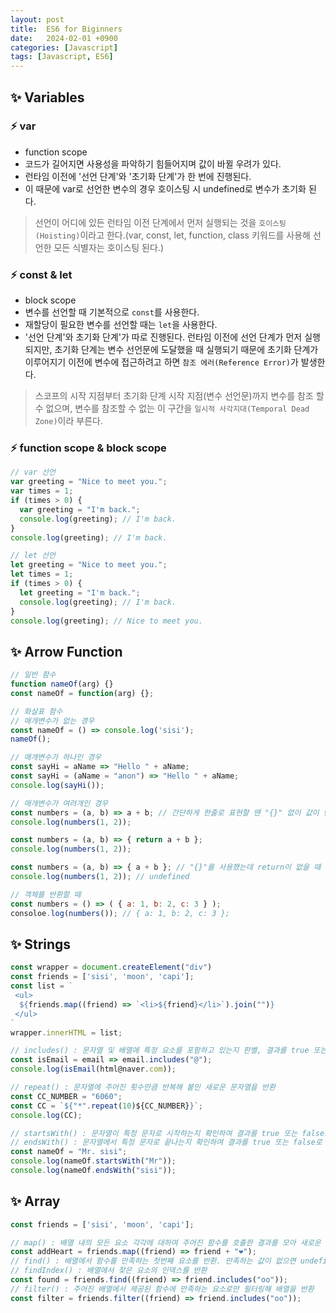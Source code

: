 ```yaml
---
layout: post
title:  ES6 for Biginners
date:   2024-02-01 +0900
categories: [Javascript]
tags: [Javascript, ES6]
---
```



## ✨ Variables

### ⚡ var

- function scope
- 코드가 길어지면 사용성을 파악하기 힘들어지며 값이 바뀔 우려가 있다.
- 런타임 이전에 '선언 단계'와 '초기화 단계'가 한 번에 진행된다.
- 이 때문에 var로 선언한 변수의 경우 호이스팅 시 undefined로 변수가 초기화 된다.

> 선언이 어디에 있든 런타임 이전 단계에서 먼저 실행되는 것을 `호이스팅(Hoisting)`이라고 한다.(var, const, let, function, class 키워드를 사용해 선언한 모든 식별자는 호이스팅 된다.)

### ⚡ const & let

- block scope
- 변수를 선언할 때 기본적으로 `const`를 사용한다.
- 재할당이 필요한 변수를 선언할 때는 `let`을 사용한다.
- '선언 단계'와 초기화 단계'가 따로 진행된다. 런타임 이전에 선언 단계가 먼저 실행되지만, 초기화 단계는 변수 선언문에 도달했을 때 실행되기 때문에 초기화 단계가 이루어지기 이전에 변수에 접근하려고 하면 `참조 에러(Reference Error)`가 발생한다.

> 스코프의 시작 지점부터 초기화 단계 시작 지점(변수 선언문)까지 변수를 참조 할 수 없으며, 변수를 참조할 수 없는 이 구간을 `일시적 사각지대(Temporal Dead Zone)`이라 부른다.

### ⚡ function scope & block scope

```javascript
// var 선언
var greeting = "Nice to meet you.";
var times = 1;
if (times > 0) {
  var greeting = "I'm back.";
  console.log(greeting); // I'm back.
}
console.log(greeting); // I'm back.

// let 선언
let greeting = "Nice to meet you.";
let times = 1;
if (times > 0) {
  let greeting = "I'm back.";
  console.log(greeting); // I'm back.
}
console.log(greeting); // Nice to meet you.
```


## ✨ Arrow Function

```javascript
// 일반 함수
function nameOf(arg) {}
const nameOf = function(arg) {};

// 화살표 함수
// 매개변수가 없는 경우
const nameOf = () => console.log('sisi');
nameOf();

// 매개변수가 하나인 경우
const sayHi = aName => "Hello " + aName;
const sayHi = (aName = "anon") => "Hello " + aName;
console.log(sayHi());

// 매개변수가 여려개인 경우
const numbers = (a, b) => a + b; // 간단하게 한줄로 표현할 땐 "{}" 없이 값이 반환됩니다.
console.log(numbers(1, 2));

const numbers = (a, b) => { return a + b }; 
console.log(numbers(1, 2));

const numbers = (a, b) => { a + b }; // "{}"를 사용했는데 return이 없을 때 
console.log(numbers(1, 2)); // undefined

// 객체를 반환할 때
const numbers = () => ( { a: 1, b: 2, c: 3 } );
consoloe.log(numbers()); // { a: 1, b: 2, c: 3 };
```


## ✨ Strings

```javascript
const wrapper = document.createElement("div")
const friends = ['sisi', 'moon', 'capi'];
const list = `
 <ul>
  ${friends.map((friend) => `<li>${friend}</li>`).join("")}
 </ul>
`
wrapper.innerHTML = list;

// includes() : 문자열 및 배열에 특정 요소를 포함하고 있는지 판별, 결과를 true 또는 false로 반환
const isEmail = email => email.includes("@");
console.log(isEmail(html@naver.com));

// repeat() : 문자열에 주어진 횟수만큼 반복해 붙인 새로운 문자열을 반환
const CC_NUMBER = "6060";
const CC = `${"*".repeat(10)${CC_NUMBER}}`;
console.log(CC);

// startsWith() : 문자열이 특정 문자로 시작하는지 확인하여 결과를 true 또는 false로 반환
// endsWith() : 문자열에서 특정 문자로 끝나는지 확인하여 결과를 true 또는 false로 반환
const nameOf = "Mr. sisi";
console.log(nameOf.startsWith("Mr"));
console.log(nameOf.endsWith("sisi"));
```


## ✨ Array

```javascript
const friends = ['sisi', 'moon', 'capi'];

// map() : 배열 내의 모든 요소 각각에 대하여 주어진 함수를 호출한 결과를 모아 새로운 배열을 반환
const addHeart = friends.map((friend) => friend + "❤️");
// find() : 배열에서 함수를 만족하는 첫번째 요소를 반환. 만족하는 값이 없으면 undefined를 반환
// findIndex() : 배열에서 찾은 요소의 인덱스를 반환
const found = friends.find((friend) => friend.includes("oo"));
// filter() : 주어진 배열에서 제공된 함수에 만족하는 요소로만 필터링해 배열을 반환
const filter = friends.filter((friend) => friend.includes("oo"));

```
